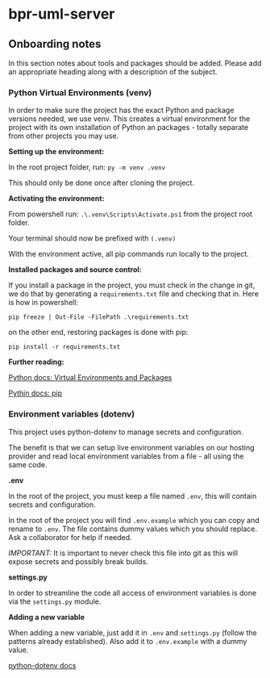 # bpr-uml-server



## Onboarding notes

In this section notes about tools and packages should be added. Please add an appropriate heading along with a description of the subject.

### Python Virtual Environments (venv)

In order to make sure the project has the exact Python and package versions needed, we use venv. This creates a virtual environment for the project with its own installation of Python an packages - totally separate from other projects you may use.

**Setting up the environment:**

In the root project folder, run: `py -m venv .venv`

This should only be done once after cloning the project.

**Activating the environment:**

From powershell run: `.\.venv\Scripts\Activate.ps1` from the project root folder.

Your terminal should now be prefixed with `(.venv)`

With the environment active, all pip commands run locally to the project.

**Installed packages and source control:**

If you install a package in the project, you must check in the change in git, we do that by generating a `requirements.txt` file and checking that in. Here is how in powershell:

`pip freeze | Out-File -FilePath .\requirements.txt`

on the other end, restoring packages is done with pip:

`pip install -r requirements.txt`

**Further reading:**

[Python docs: Virtual Environments and Packages](https://docs.python.org/3/tutorial/venv.html)

[Pythin docs: pip](https://docs.python.org/3/installing/index.html#installing-index)



### Environment variables (dotenv)

This project uses python-dotenv to manage secrets and configuration.

The benefit is that we can setup live environment variables on our hosting provider and read local environment variables from a file - all using the same code. 

**.env**

In the root of the project, you must keep a file named `.env`, this will contain secrets and configuration.

In the root of the project you will find `.env.example` which you can copy and rename to `.env`. The file contains dummy values which you should replace. Ask a collaborator for help if needed. 

*IMPORTANT:*  It is important to never check this file into git as this will expose secrets and possibly break builds.

**settings.py**

In order to streamline the code all access of environment variables is done via the `settings.py` module.

**Adding a new variable** 

When adding a new variable, just add it in `.env` and `settings.py` (follow the patterns already established). Also add it to `.env.example` with a dummy value.

[python-dotenv docs](https://pypi.org/project/python-dotenv/)